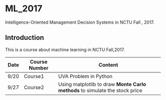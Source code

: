 # ML_2017
Intelligence-Oriented Management Decision Systems in NCTU Fall , 2017.

## Introduction
This is a course about machine learning in NCTU Fall,2017.

|Date|Course Number|Content
|---|---|---
|9/20|Course1 | UVA Problem in Python | Using Python Language to solve some UVA problems. Let't me know how to program in Python and use the function or lib of Python language.
|9/27|Course2 | Using matplotlib to draw **Monte Carlo methods** to simulate the stock price
